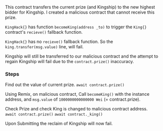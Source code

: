 This contract transfers the current prize (and Kingship) to the new highest bidder for Kingship. I created a malicious contract that cannot receive this prize.

```KingHack{}``` has function ```becomeKing(address _to)``` to trigger the ```King{}``` contract's ```recieve()``` fallback function.

```KingHack{}``` has no ```recieve()``` fallback function. So the ```king.transfer(msg.value)``` line, will fail. 

Kingship will still be transferred to our malicious contract and the attempt to regain Kingship will fail due to the ```contract.prize()``` inaccuracy.


### Steps

Find out the value of current prize.
```await contract.prize()```

Using Remix, on malicious contract, Call ```becomeKing()``` with the instance address, and ```msg.value``` of ```1000000000000000 Wei``` (= contract.prize).

Check Prize and check King is changed to malicious contract address.
```await contract.prize()```
```await contract._king()```

Upon Submitting the reclaim of Kingship will now fail.
